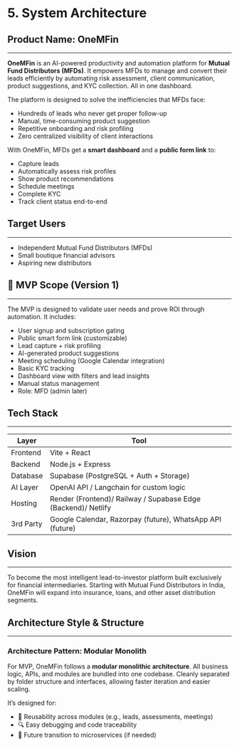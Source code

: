 # 5. System Architecture

## Product Name: OneMFin

---

**OneMFin** is an AI-powered productivity and automation platform for **Mutual Fund Distributors (MFDs)**. It empowers MFDs to manage and convert their leads efficiently by automating risk assessment, client communication, product suggestions, and KYC collection. All in one dashboard.

The platform is designed to solve the inefficiencies that MFDs face:

- Hundreds of leads who never get proper follow-up
- Manual, time-consuming product suggestion
- Repetitive onboarding and risk profiling
- Zero centralized visibility of client interactions

With OneMFin, MFDs get a **smart dashboard** and a **public form link** to:

- Capture leads
- Automatically assess risk profiles
- Show product recommendations
- Schedule meetings
- Complete KYC
- Track client status end-to-end

## **Target Users**

---

- Independent Mutual Fund Distributors (MFDs)
- Small boutique financial advisors
- Aspiring new distributors

## **🎯 MVP Scope (Version 1)**

---

The MVP is designed to validate user needs and prove ROI through automation. It includes:

- User signup and subscription gating
- Public smart form link (customizable)
- Lead capture + risk profiling
- AI-generated product suggestions
- Meeting scheduling (Google Calendar integration)
- Basic KYC tracking
- Dashboard view with filters and lead insights
- Manual status management
- Role: MFD (admin later)

## Tech Stack

---

| Layer | **Tool** |
| --- | --- |
| Frontend | Vite + React |
| Backend | Node.js + Express |
| Database | Supabase (PostgreSQL + Auth + Storage) |
| AI Layer | OpenAI API / Langchain for custom logic |
| Hosting | Render (Frontend)/ Railway / Supabase Edge (Backend)/ Netlify |
| 3rd Party | Google Calendar, Razorpay (future), WhatsApp API (future) |

## **Vision**

---

To become the most intelligent lead-to-investor platform built exclusively for financial intermediaries. Starting with Mutual Fund Distributors in India, OneMFin will expand into insurance, loans, and other asset distribution segments.

## **Architecture Style & Structure**

---

### **Architecture Pattern: Modular Monolith**

For MVP, OneMFin follows a **modular monolithic architecture**. All business logic, APIs, and modules are bundled into one codebase. Cleanly separated by folder structure and interfaces, allowing faster iteration and easier scaling.

It’s designed for:

- 🔁 Reusability across modules (e.g., leads, assessments, meetings)
- 🔍 Easy debugging and code traceability
- 🚀 Future transition to microservices (if needed)